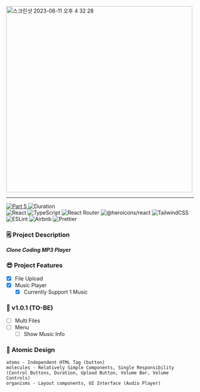 <img width="500" alt="스크린샷 2023-06-11 오후 4 32 28" src="https://github.com/akffkdahffkdgo77/my-audio-player/assets/52883505/532dc43c-c462-48bf-9923-f97e59e1fa18">

***

<div>
  <a href="https://github.com/namiein/weekly-clone-coding">
    <img src="https://img.shields.io/badge/Part%205-Weekly%20Clone%20Coding-blue?style=flat" alt="Part 5" />
  </a>
  <img src="https://img.shields.io/badge/Duration-2022--10--24%20~%202022--11--30-ff69b4?style=flat" alt="Duration" />
  <br/>
  <img src="https://img.shields.io/badge/react-%2320232a.svg?style=flat&logo=react&logoColor=%2361DAFB" alt="React" />
  <img src="https://img.shields.io/badge/typescript-%23007ACC.svg?style=flat&logo=typescript&logoColor=white" alt="TypeScript" />
  <img src="https://img.shields.io/badge/React_Router-CA4245?style=flat&logo=react-router&logoColor=white" alt="React Router" />
  <img src="https://img.shields.io/badge/-@heroicons/react-8b5cf6?style=flat" alt="@heroicons/react" />
  <img src="https://img.shields.io/badge/tailwindcss-%2338B2AC.svg?style=flat&logo=tailwind-css&logoColor=white" alt="TailwindCSS" />
  <img src="https://img.shields.io/badge/ESLint-4B3263?style=flat&logo=eslint&logoColor=white" alt="ESLint" />
  <img src="https://img.shields.io/badge/Airbnb-%23ff5a5f.svg?style=flat&logo=Airbnb&logoColor=white" alt="Airbnb" />
  <img src="https://img.shields.io/badge/prettier-1A2C34?style=flat&logo=prettier&logoColor=F7BA3E" alt="Prettier" />
</div>
 
### 🗒️ Project Description

__*Clone Coding MP3 Player*__

### 😎 Project Features

- [x] File Upload   
- [x] Music Player   
   - [x] Currently Support 1 Music   

### 🔮 v1.0.1 (TO-BE)

- [ ] Multi Files   
- [ ] Menu   
   - [ ] Show Music Info   
    
### 📁 Atomic Design
```
atoms - Independent HTML Tag (button)
molecules - Relatively Simple Components, Single Responsibility (Control Buttons, Duration, Upload Button, Volume Bar, Volume Controls)
organisms - Layout components, UI Interface (Audio Player)
```
